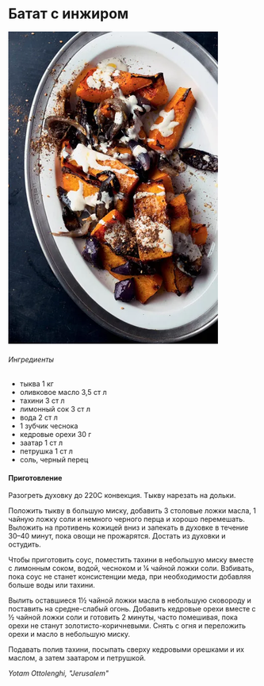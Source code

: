 ﻿---
image: ../pics/butternut-tahini.webp
---
# Батат с инжиром

![Батат с инжиром](../pics/butternut-tahini.webp)

###### Ингредиенты

* тыква 1 кг
* оливковое масло 3,5 ст л
* тахини 3 ст л
* лимонный сок 3 ст л
* вода 2 ст л
* 1 зубчик чеснока
* кедровые орехи 30 г
* заатар 1 ст л
* петрушка 1 ст л
* соль, черный перец

#### Приготовление

Разогреть духовку до 220С конвекция. Тыкву нарезать на дольки.

Положить тыкву в большую миску, добавить 3 столовые ложки масла, 1 чайную ложку соли и немного черного перца и хорошо перемешать. Выложить на противень кожицей вниз и запекать в духовке в течение 30–40 минут, пока овощи не прожарятся. Достать из духовки и остудить.

Чтобы приготовить соус, поместить тахини в небольшую миску вместе с лимонным соком, водой, чесноком и ¼ чайной ложки соли. Взбивать, пока соус не станет консистенции меда, при необходимости добавляя больше воды или тахини.

Вылить оставшиеся 1½ чайной ложки масла в небольшую сковороду и поставить на средне-слабый огонь. Добавить кедровые орехи вместе с ½ чайной ложки соли и готовить 2 минуты, часто помешивая, пока орехи не станут золотисто-коричневыми. Снять с огня и переложить орехи и масло в небольшую миску.

Подавать полив тахини, посыпать сверху кедровыми орешками и их маслом, а затем заатаром и петрушкой.

*Yotam Ottolenghi, "Jerusalem"*
